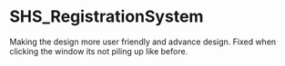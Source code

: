 # SHS_RegistrationSystem

Making the design more user friendly and advance design.
Fixed when clicking the window its not piling up like before.
